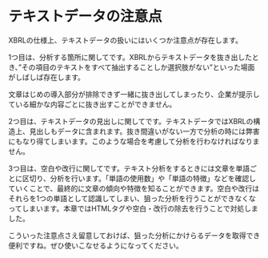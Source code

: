 # テキストデータの注意点

XBRLの仕様上、テキストデータの扱いにはいくつか注意点が存在します。

1つ目は、分析する箇所に関してです。XBRLからテキストデータを抜き出したとき、”その項目のテキストをすべて抽出することしか選択肢がない”といった場面がしばしば存在します。

文章はじめの導入部分が排除できず一緒に抜き出してしまったり、企業が提示している細かな内容ごとに抜き出すことができません。

2つ目は、テキストデータの見出しに関してです。テキストデータではXBRLの構造上、見出しもデータに含まれます。抜き間違いがない一方で分析の時には弊害にもなり得てしまいます。このような場合を考慮して分析を行わなければなりません。

3つ目は、空白や改行に関してです。テキスト分析をするときには文章を単語ごとに区切り、分析を行います。「単語の使用数」や「単語の特徴」などを確認していくことで、最終的に文章の傾向や特徴を知ることができます。空白や改行はそれらを1つの単語として認識してしまい、狙った分析を行うことができなくなってしまいます。本章ではHTMLタグや空白・改行の除去を行うことで対処しました。

こういった注意点さえ留意しておけば、狙った分析にかけらるデータを取得でき便利ですね。ぜひ使いこなせるようになってください。
